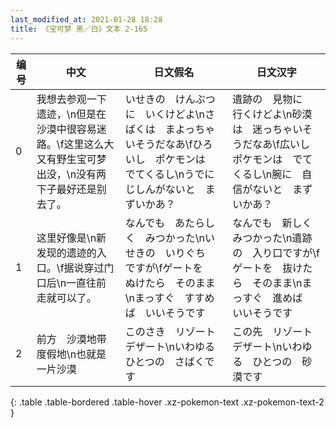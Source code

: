 ```yaml
---
last_modified_at: 2021-01-28 18:28
title: 《宝可梦 黑／白》文本 2-165
---
```

| 编号 | 中文 | 日文假名 | 日文汉字 |
| ---- | ---- | ---- | --- |
| 0 | 我想去参观一下遗迹，\n但是在沙漠中很容易迷路。\f这里这么大又有野生宝可梦出没，\n没有两下子最好还是别去了。 | いせきの　けんぶつに　いくけどよ\nさばくは　まよっちゃいそうだなあ\fひろいし　ポケモンは　でてくるし\nうでに　じしんがないと　まずいかあ？ | 遺跡の　見物に　行くけどよ\n砂漠は　迷っちゃいそうだなあ\f広いし　ポケモンは　でてくるし\n腕に　自信がないと　まずいかあ？ |
| 1 | 这里好像是\n新发现的遗迹的入口。\f据说穿过门口后\n一直往前走就可以了。 | なんでも　あたらしく　みつかった\nいせきの　いりぐち　ですが\fゲートを　ぬけたら　そのまま\nまっすぐ　すすめば　いいそうです | なんでも　新しく　みつかった\n遺跡の　入り口ですが\fゲートを　抜けたら　そのまま\nまっすぐ　進めば　いいそうです |
| 2 | 前方　沙漠地带度假地\n也就是一片沙漠 | このさき　リゾートデザート\nいわゆる　ひとつの　さばくです | この先　リゾートデザート\nいわゆる　ひとつの　砂漠です |
{: .table .table-bordered .table-hover .xz-pokemon-text .xz-pokemon-text-2 }